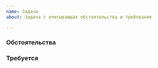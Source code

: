 ```yaml
---
name: Задача
about: Задача с описывающая обстоятельства и требование

---
```


### Обстоятельства

### Требуется


